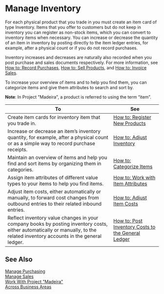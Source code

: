 <properties
                pageTitle="Manage Inventory| Project “Madeira”"
                description="Manage Inventory"
                services="project-madeira"
                documentationCenter=""
                authors="SorenGP"
/>
<tags
    ms.service="project-madeira"
    ms.topic="article"
    ms.devlang="na"
    ms.tgt_pltfrm="na"
    ms.workload="na"
    ms.date="08/23/2016"
    ms.author="SorenGP" />

# Manage Inventory
For each physical product that you trade in you must create an item card of type Inventory. Items that you offer to customers but do not keep in inventory you can register as non-stock items, which you can convert to inventory items when necessary. You can increase or decrease the quantity of an item in inventory by posting directly to the item ledger entries, for example, after a physical count or if you do not record purchases. 

Inventory increases and decreases are naturally also recorded when you post purchase and sales documents respectively. For more information, see [How to: Record Purchases](purchasing-how-record-purchases.md), [How to: Sell Products](sales-how-sell-products.md), and [How to: Invoice Sales](sales-how-invoice-sales.md).

To increase your overview of items and to help you find them, you can categorize items and give them attributes to search and sort by.   

**Note**: In Project "Madeira", a product is referred to using the term “item”.

|To |See |
|---|----|
|Create item cards for inventory item that you trade in.|[How to: Register New Products](inventory-how-register-new-products.md)|
|Increase or decrease an item’s inventory quantity, for example, after a physical count or as a simple way to record purchase receipts.|[How to: Adjust Inventory](inventory-how-adjust-inventory.md)|
|Maintain an overview of items and help you find and sort items by organizing them in categories.|[How to: Categorize Items](inventory-how-categorize-items.md)|  
|Assign item attributes of different value types to your items to help you find items.|[How to: Work with Item Attributes](inventory-how-work-item-attributes.md)|
|Adjust item costs, either automatically or manually, to forward cost changes from outbound entries to their related inbound entries.|[How to: Adjust Item Costs](inventory-how-adjust-item-costs.md)|
|Reflect inventory value changes in your company books by posting inventory costs, either automatically or manually, to the related inventory accounts in the general ledger.|[How to: Post Inventory Costs to the General Ledger](inventory-how-post-inventory-cost-gl.md)|

## See Also  
[Manage Purchasing](purchasing-manage-purchasing.md)  
[Manage Sales](sales-manage-sales.md)  
[Work With Project "Madeira"](ui-work-product.md)  
[Across Business Areas](ui-across-business-areas.md)

